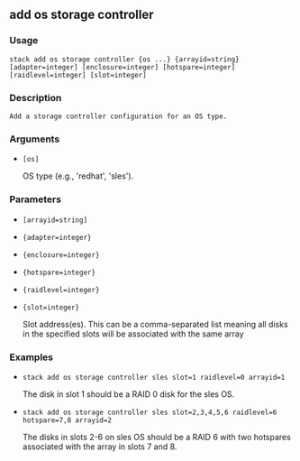 ## add os storage controller

### Usage

`stack add os storage controller {os ...} {arrayid=string} [adapter=integer] [enclosure=integer] [hotspare=integer] [raidlevel=integer] [slot=integer]`

### Description


	Add a storage controller configuration for an OS type.

	

### Arguments

* `[os]`

   OS type (e.g., 'redhat', 'sles').


### Parameters
* `[arrayid=string]`
* `{adapter=integer}`
* `{enclosure=integer}`
* `{hotspare=integer}`
* `{raidlevel=integer}`
* `{slot=integer}`

   Slot address(es). This can be a comma-separated list meaning all disks
	in the specified slots will be associated with the same array

### Examples

* `stack add os storage controller sles slot=1 raidlevel=0 arrayid=1`

   The disk in slot 1 should be a RAID 0 disk for the sles OS.

* `stack add os storage controller sles slot=2,3,4,5,6 raidlevel=6 hotspare=7,8 arrayid=2`

   The disks in slots 2-6 on sles OS should be a RAID 6 with two
	hotspares associated with the array in slots 7 and 8.




